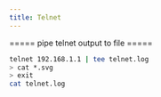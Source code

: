 ```yaml
---
title: Telnet
---
```


===== pipe telnet output to file =====
```bash
telnet 192.168.1.1 | tee telnet.log
> cat *.svg
> exit
cat telnet.log
```
